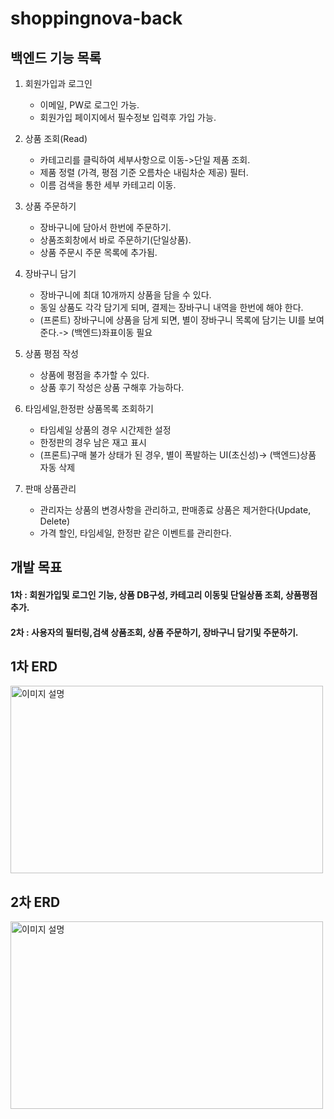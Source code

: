 # shoppingnova-back

## 백엔드 기능 목록

1. 회원가입과 로그인
    - 이메일, PW로 로그인 가능.
    - 회원가입 페이지에서 필수정보 입력후 가입 가능.

2. 상품 조회(Read)
    - 카테고리를 클릭하여 세부사항으로 이동->단일 제품 조회.
    - 제품 정렬 (가격, 평점 기준 오름차순 내림차순 제공) 필터.
    - 이름 검색을 통한 세부 카테고리 이동.

3. 상품 주문하기
    - 장바구니에 담아서 한번에 주문하기.
    - 상품조회창에서 바로 주문하기(단일상품).
    - 상품 주문시 주문 목록에 추가됨.

4. 장바구니 담기
    - 장바구니에 최대 10개까지 상품을 담을 수 있다.
    - 동일 상품도 각각 담기게 되며, 결제는 장바구니 내역을 한번에 해야 한다. 
    - (프론트) 장바구니에 상품을 담게 되면, 별이 장바구니 목록에 담기는 UI를 보여준다.-> (백엔드)좌표이동 필요

5. 상품 평점 작성
    - 상품에 평점을 추가할 수 있다.
    - 상품 후기 작성은 상품 구해후 가능하다.

6. 타임세일,한정판 상품목록 조회하기
    - 타임세일 상품의 경우 시간제한 설정
    - 한정판의 경우 남은 재고 표시
    - (프론트)구매 불가 상태가 된 경우, 별이 폭발하는 UI(초신성)-> (백엔드)상품 자동 삭제 

7. 판매 상품관리
    - 관리자는 상품의 변경사항을 관리하고, 판매종료 상품은 제거한다(Update, Delete)
    - 가격 할인, 타임세일, 한정판 같은 이벤트를 관리한다. 

## 개발 목표

#### 1차 : 회원가입및 로그인 기능, 상품 DB구성, 카테고리 이동및 단일상품 조회, 상품평점 추가.
#### 2차 : 사용자의 필터링,검색 상품조회, 상품 주문하기, 장바구니 담기및 주문하기.



## 1차 ERD
<img src="./imgs/ERD-1.JPG" alt="이미지 설명" width="500" height="300">

## 2차 ERD
<img src="./imgs/ERD-2.png" alt="이미지 설명" width="500" height="300">
